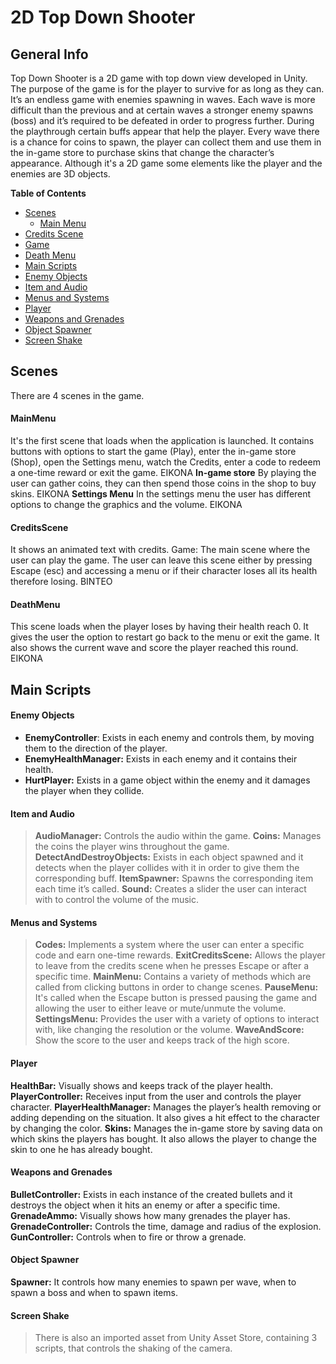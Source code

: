 # 2D Top Down Shooter

## General Info

Top Down Shooter is a 2D game with top down view developed in Unity. The purpose of the game is for the player to survive for as long as they can. It’s an endless game with enemies spawning in waves. Each wave is more difficult than the previous and at certain waves a stronger enemy spawns (boss) and it’s required to be defeated in order to progress further. During the playthrough certain buffs appear that help the player. Every wave there is a chance for coins to spawn, the player can collect them and use them in the in-game store to purchase skins that change the character’s appearance.
Although it's a 2D game some elements like the player and the enemies are 3D objects.

**Table of Contents**
- [Scenes](#Scenes)
  - [Main Menu](#MaiMenu)
 - [Credits Scene](#CreditsScene) 
 - [Game](#Game)
 - [Death Menu](#DeathMenu)
- [Main Scripts](#Main-Scripts)
 - [Enemy Objects](#Enemy-Objects)
 - [Item and Audio](#Item-and-Audio)
 - [Menus and Systems](#Menus-and-Systems)
 - [Player](#Player)
 - [Weapons and Grenades](#Weapons-and-Grenades)
 - [Object Spawner](#Object-Spawner)
 - [Screen Shake](#Screen-Shake)

## Scenes

There are 4 scenes in the game.
#### MainMenu
It's the first scene that loads when the application is launched. It contains buttons with options to start the game (Play), enter the in-game store (Shop), open the Settings menu, watch the Credits, enter a code to redeem a one-time reward or exit the game.
ΕΙΚΟΝΑ
**In-game store**
By playing the user can gather coins, they can then spend those coins in the shop to buy skins.
ΕΙΚΟΝΑ
**Settings Menu**
In the settings menu the user has different options to change the graphics and the volume.
ΕΙΚΟΝΑ

#### CreditsScene
It shows an animated text with credits.
Game: The main scene where the user can play the game. The user can leave this scene either by pressing Escape (esc) and accessing a menu or if their character loses all its health therefore losing.
ΒΙΝΤΕΟ

#### DeathMenu
This scene loads when the player loses by having their health reach 0. It gives the user the option to restart go back to the menu or exit the game. It also shows the current wave and score the player reached this round.
ΕΙΚΟΝΑ

## Main Scripts

#### Enemy Objects
- **EnemyController**: Exists in each enemy and controls them, by moving them to the direction of the player.
- **EnemyHealthManager:** Exists in each enemy and it contains their health.
- **HurtPlayer:** Exists in a game object within the enemy and it damages the player when they collide.

#### Item and Audio
> **AudioManager:** Controls the audio within the game.
**Coins:** Manages the coins the player wins throughout the game.
**DetectAndDestroyObjects:** Exists in each object spawned and it detects when the player collides with it in order to give them the corresponding buff.
**ItemSpawner:** Spawns the corresponding item each time it’s called.
**Sound:** Creates a slider the user can interact with to control the volume of the music.

#### Menus and Systems
> **Codes:** Implements a system where the user can enter a specific code and earn one-time rewards.
**ExitCreditsScene:** Allows the player to leave from the credits scene when he presses Escape or after a specific time.
**MainMenu:** Contains a variety of methods which are called from clicking buttons in order to change scenes.
**PauseMenu:** It's called when the Escape button is pressed pausing the game and allowing the user to either leave or mute/unmute the volume.
**SettingsMenu:** Provides the user with a variety of options to interact with, like changing the resolution or the volume.
**WaveAndScore:** Show the score to the user and keeps track of the high score.

#### Player
**HealthBar:** Visually shows and keeps track of the player health.
**PlayerController:** Receives input from the user and controls the player character.
**PlayerHealthManager:** Manages the player’s health removing or adding depending on the situation. It also gives a hit effect to the character by changing the color.
**Skins:** Manages the in-game store by saving data on which skins the players has bought. It also allows the player to change the skin to one he has already bought.

#### Weapons and Grenades
**BulletController:** Exists in each instance of the created bullets and it destroys the object when it hits an enemy or after a specific time. 
**GrenadeAmmo:** Visually shows how many grenades the player has.
**GrenadeController:** Controls the time, damage and radius of the explosion.
**GunController:** Controls when to fire or throw a grenade.

#### Object Spawner
**Spawner:** It controls how many enemies to spawn per wave, when to spawn a boss and when to spawn items.

#### Screen Shake
> There is also an imported asset from Unity Asset Store, containing 3 scripts, that controls the shaking of the camera.

